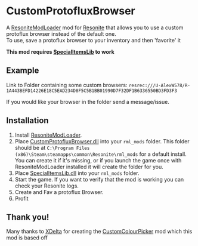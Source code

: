 # CustomProtofluxBrowser
A [ResoniteModLoader](https://github.com/resonite-modding-group/ResoniteModLoader) mod for [Resonite](https://resonite.com/) that allows you to use a custom protoflux browser instead of the default one.<br>
To use, save a protoflux browser to your inventory and then 'favorite' it<br>

<b>This mod requires [SpecialItemsLib](https://github.com/art0007i/SpecialItemsLib) to work</b>

## Example
Link to Folder containing some custom browsers: `resrec:///U-AlexW578/R-1A443BEFD14226E18C5EAD234D8F5C5B1BB01990D7F32DF1B6336550BD3FD3F3`

If you would like your browser in the folder send a message/issue.


## Installation
1. Install [ResoniteModLoader](https://github.com/resonite-modding-group/ResoniteModLoader).
2. Place [CustomProtofluxBrowser.dll](https://github.com/AlexW-578/CustomProtofluxBrowser/releases/latest/download/CustomProtofluxBrowser.dll) into your `rml_mods` folder. This folder should be at `C:\Program Files (x86)\Steam\steamapps\common\Resonite\rml_mods` for a default install. You can create it if it's missing, or if you launch the game once with ResoniteModLoader installed it will create the folder for you.
3. Place [SpecialItemsLib.dll](https://github.com/art0007i/SpecialItemsLib/releases/latest/download/SpecialItemsLib.dll) into your `rml_mods` folder.
4. Start the game. If you want to verify that the mod is working you can check your Resonite logs.
5. Create and Fav a protoflux Browser.
6. Profit
## Thank you!
Many thanks to [XDelta](https://github.com/XDelta) for creating the [CustomColourPicker](https://github.com/XDelta/CustomColorPicker) mod which this mod is based off




